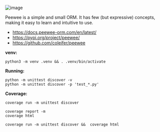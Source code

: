 ![image](https://github.com/flaviomicheletti/python-peewee/assets/1257048/dcadd9a8-0443-41fb-9274-326f301cd0db)

Peewee is a simple and small ORM. It has few (but expressive) concepts,
making it easy to learn and intuitive to use.

- https://docs.peewee-orm.com/en/latest/
- https://pypi.org/project/peewee/
- https://github.com/coleifer/peewee

__venv:__

    python3 -m venv .venv && . .venv/bin/activate

__Running:__

    python -m unittest discover -v
    python -m unittest discover -p 'test_*.py'

__Coverage:__

    coverage run -m unittest discover

    coverage report -m
    coverage html

    coverage run -m unittest discover &&  coverage html

